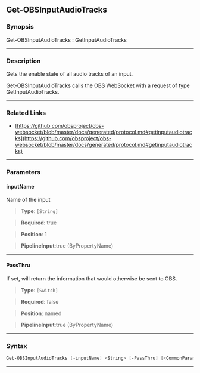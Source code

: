 Get-OBSInputAudioTracks
-----------------------
### Synopsis
Get-OBSInputAudioTracks : GetInputAudioTracks

---
### Description

Gets the enable state of all audio tracks of an input.


Get-OBSInputAudioTracks calls the OBS WebSocket with a request of type GetInputAudioTracks.

---
### Related Links
* [https://github.com/obsproject/obs-websocket/blob/master/docs/generated/protocol.md#getinputaudiotracks](https://github.com/obsproject/obs-websocket/blob/master/docs/generated/protocol.md#getinputaudiotracks)



---
### Parameters
#### **inputName**

Name of the input



> **Type**: ```[String]```

> **Required**: true

> **Position**: 1

> **PipelineInput**:true (ByPropertyName)



---
#### **PassThru**

If set, will return the information that would otherwise be sent to OBS.



> **Type**: ```[Switch]```

> **Required**: false

> **Position**: named

> **PipelineInput**:true (ByPropertyName)



---
### Syntax
```PowerShell
Get-OBSInputAudioTracks [-inputName] <String> [-PassThru] [<CommonParameters>]
```
---
